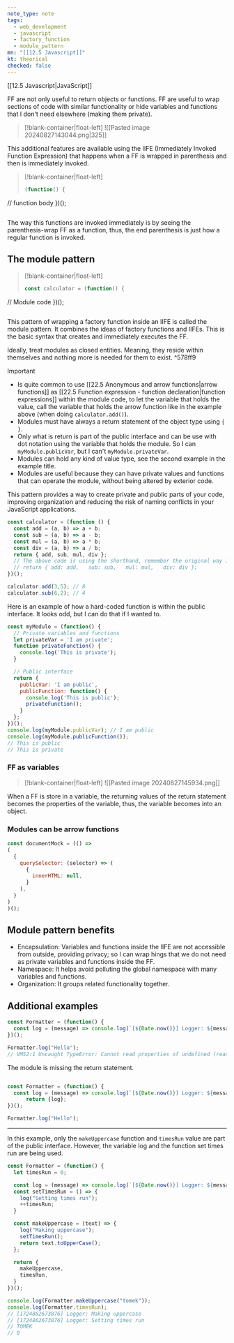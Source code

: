```yaml
---
note_type: note
tags:
  - web_development
  - javascript
  - factory_function
  - module_pattern
mn: "[[12.5 Javascript]]"
kt: theorical
checked: false
---
```

[[12.5 Javascript|JavaScript]]

FF are not only useful to return objects or functions. FF are useful to wrap sections of code with similar functionality or hide variables and functions that I don't need elsewhere (making them private).
>[!blank-container|float-left]
>![[Pasted image 20240827143044.png|325]]

This additional features are available using the IIFE (Immediately Invoked Function Expression) that happens when a FF is wrapped in parenthesis and then is immediately invoked.
>[!blank-container|float-left]
>```js
>(function() {
  // function body
})();
>```

The way this functions are invoked immediately is by seeing the parenthesis-wrap FF as a function, thus, the end parenthesis is just how a regular function is invoked. 

## The module pattern
>[!blank-container|float-left]
>```js
>const calculator = (function() {
  // Module code
})();
>```

This pattern of wrapping a factory function inside an IIFE is called the module pattern. It combines the ideas of factory functions and IIFEs. This is the basic syntax that creates and immediately executes the FF.  

Ideally, treat modules as closed entities. Meaning, they reside within themselves and nothing more is needed for them to exist. ^578ff9

>[!important]
>- Is quite common to use [[22.5 Anonymous and arrow functions|arrow functions]] as [[22.5 Function expression - function declaration|function expressions]] within the module code, to let the variable that holds the value, call the variable that holds the arrow function like in the example above (when doing `calculator.add()`).
>- Modules must have always a return statement of the object type using `{ }`.
>- Only what is return is part of the public interface and can be use with dot notation using the variable that holds the module. So I can `myModule.publicVar`, but I can't `myModule.privateVar`. 
>- Modules can hold any kind of value type, see the second example in the example title.
>- Modules are useful because they can have private values and functions that can operate the module, without being altered by exterior code.  

This pattern provides a way to create private and public parts of your code, improving organization and reducing the risk of naming conflicts in your JavaScript applications.

```js
const calculator = (function () {
  const add = (a, b) => a + b;
  const sub = (a, b) => a - b;
  const mul = (a, b) => a * b;
  const div = (a, b) => a / b;
  return { add, sub, mul, div };
  // The above code is using the shorthand, remember the original way is
  // return { add: add,   sub: sub,   mul: mul,   div: div };
})();

calculator.add(3,5); // 8
calculator.sub(6,2); // 4
```

Here is an example of how a hard-coded function is within the public interface. It looks odd, but I can do that if I wanted to. 

```js
const myModule = (function() {
  // Private variables and functions
  let privateVar = 'I am private';
  function privateFunction() {
    console.log('This is private');
  }

  // Public interface
  return {
    publicVar: 'I am public',
    publicFunction: function() {
      console.log('This is public');
      privateFunction();
    }
  };
})();
console.log(myModule.publicVar); // I am public
console.log(myModule.publicFunction());
// This is public
// This is private
```

### FF as variables
>[!blank-container|float-left]
>![[Pasted image 20240827145934.png]]

When a FF is store in a variable, the returning values of the return statement becomes the properties of the variable, thus, the variable becomes into an object.





### Modules can be arrow functions
```js
const documentMock = (() => 
(
  {
    querySelector: (selector) => (
      {
        innerHTML: null,
      }
    ),
  }
)
)();
```
## Module pattern benefits
- Encapsulation: Variables and functions inside the IIFE are not accessible from outside, providing privacy; so I can wrap hings that we do not need as private variables and functions inside the FF. 
- Namespace:  It helps avoid polluting the global namespace with many variables and functions.
- Organization: It groups related functionality together.

## Additional examples
```js
const Formatter = (function() {
  const log = (message) => console.log(`[${Date.now()}] Logger: ${message}`);
})();

Formatter.log("Hello");
// VM52:1 Uncaught TypeError: Cannot read properties of undefined (reading 'log') at <anonymous>:1:11
```

The module is missing the return statement.

```js

const Formatter = (function() {
  const log = (message) => console.log(`[${Date.now()}] Logger: ${message}`);
      return {log};
})();

Formatter.log("Hello");
```

---
In this example, only the `makeUppercase` function and `timesRun` value are part of the public interface. However, the variable log and the function set times run are being used. 
```js
const Formatter = (function() {
  let timesRun = 0;

  const log = (message) => console.log(`[${Date.now()}] Logger: ${message}`);
  const setTimesRun = () => { 
    log("Setting times run");
    ++timesRun;
  }

  const makeUppercase = (text) => {
    log("Making uppercase");
    setTimesRun();
    return text.toUpperCase();
  };

  return {
    makeUppercase,
    timesRun,
  }
})();

console.log(Formatter.makeUppercase("tomek"));
console.log(Formatter.timesRun);
// [1724862673876] Logger: Making uppercase
// [1724862673876] Logger: Setting times run
// TOMEK
// 0
```